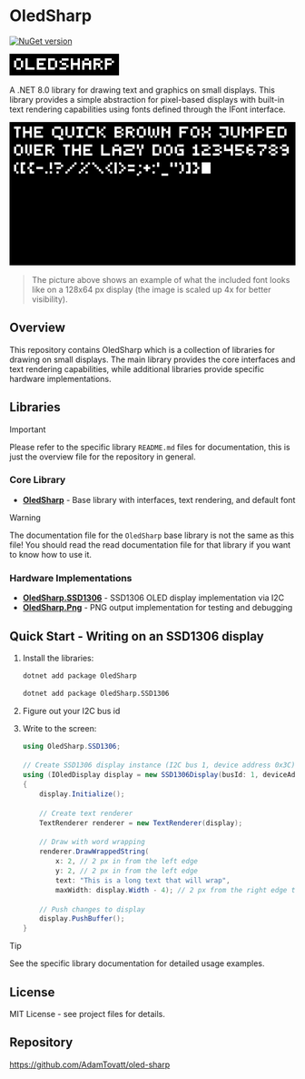 # OledSharp

[![NuGet version](https://img.shields.io/nuget/v/OledSharp.svg)](https://www.nuget.org/packages/OledSharp/)

![OledSharp Header](Images/header.png)

A .NET 8.0 library for drawing text and graphics on small displays. This library provides a simple abstraction for pixel-based displays with built-in text rendering capabilities using fonts defined through the IFont interface.

![Font5x5 Example](Images/font5x5.png)

> The picture above shows an example of what the included font looks like on a 128x64 px display (the image is scaled up 4x for better visibility).

## Overview

This repository contains OledSharp which is a collection of libraries for drawing on small displays. The main library provides the core interfaces and text rendering capabilities, while additional libraries provide specific hardware implementations.

## Libraries

> [!IMPORTANT]
> Please refer to the specific library `README.md` files for documentation, this is just the overview file for the repository in general.

### Core Library
- **[OledSharp](OledSharp/README.md)** - Base library with interfaces, text rendering, and default font

> [!WARNING]
> The documentation file for the `OledSharp` base library is not the same as this file! You should read the read documentation file for that library if you want to know how to use it.

### Hardware Implementations
- **[OledSharp.SSD1306](OledSharp.SSD1306/README.md)** - SSD1306 OLED display implementation via I2C
- **[OledSharp.Png](OledSharp.Png/README.md)** - PNG output implementation for testing and debugging

## Quick Start - Writing on an SSD1306 display

1. Install the libraries:
   ```bash
   dotnet add package OledSharp
   ```

   ```bash
   dotnet add package OledSharp.SSD1306
   ```

2. Figure out your I2C bus id

3. Write to the screen:
   ```csharp
   using OledSharp.SSD1306;

   // Create SSD1306 display instance (I2C bus 1, device address 0x3C)
   using (IOledDisplay display = new SSD1306Display(busId: 1, deviceAddress: 0x3C))
   {
       display.Initialize();

       // Create text renderer
       TextRenderer renderer = new TextRenderer(display);

       // Draw with word wrapping
       renderer.DrawWrappedString(
           x: 2, // 2 px in from the left edge
           y: 2, // 2 px in from the left edge
           text: "This is a long text that will wrap",
           maxWidth: display.Width - 4); // 2 px from the right edge too

       // Push changes to display
       display.PushBuffer();
   }
   ```

> [!TIP]
> See the specific library documentation for detailed usage examples.

## License

MIT License - see project files for details.

## Repository

https://github.com/AdamTovatt/oled-sharp

